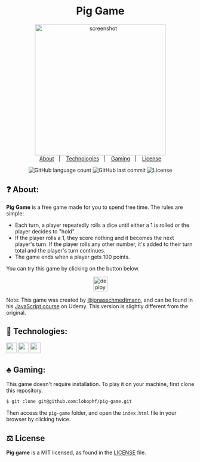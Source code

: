 <h1 align="center">Pig Game</h1>
<p align="center">
	<img height="350px" alt="screenshot" src="https://dl.dropboxusercontent.com/s/z7xk6le5qr1o2qt/Screenshot_2020-12-01%20Pig%20Game.png?dl=0">
	<br>
	<a href="#question-about">About</a>&nbsp;&nbsp;&nbsp;|&nbsp;&nbsp;&nbsp;
	<a href="#rocket-technologies">Technologies</a>&nbsp;&nbsp;&nbsp;|&nbsp;&nbsp;&nbsp;
	<a href="#clubs-gaming">Gaming</a>&nbsp;&nbsp;&nbsp;|&nbsp;&nbsp;&nbsp;
	<a href="#balance_scale-license">License</a>	
</p>

<p align="center">
    <img alt="GitHub language count" src="https://img.shields.io/github/languages/count/lobophf/pig-game">	
    <img alt="GitHub last commit" src="https://img.shields.io/github/last-commit/lobophf/pig-game">
    <img alt="License" src="https://img.shields.io/badge/license-MIT-brightgreen"> 
<p>

## :question: About:
**Pig Game** is a free game made for you to spend free time. The rules are simple:

- Each turn, a player repeatedly rolls a dice until either a 1 is rolled or the player decides to "hold".
- If the player rolls a 1, they score nothing and it becomes the next player's turn. If the player rolls any other number, it's added to their turn total and the player's turn continues.
- The game ends when a player gets 100 points.

You can try this game by clicking on the button below.

<p align="center">
	<a href="https://lobophf.github.io/pig-game/"><img alt ="deploy shield" src="https://img.shields.io/badge/%F0%9F%99%82%EF%B8%8F-Let's%20play!-c73657.svg" height="39px"></a>
</p>

Note: This game was created by [@jonasschmedtmann](https://github.com/jonasschmedtmann), and can be found in his [JavaScript course](https://www.udemy.com/course/the-complete-javascript-course/) on Udemy. This version is slightly different from the original. 

## :rocket: Technologies:
<p>
<img height=28px src="https://img.shields.io/badge/%7F-HTML-black?logo=html5&style=flat"> <img height=28px src="https://img.shields.io/badge/%7F-CSS-black?logo=css3&style=flat"> <img height=28px src="https://img.shields.io/badge/%7F-JavaScript-black?logo=javascript&style=flat">
</p>

## :clubs: Gaming:
This game doesn't require installation. To play it on your machine, first clone this repository.

```sh
$ git clone git@github.com:lobophf/pig-game.git
```

Then access the `pig-game` folder, and open the `index.html` file in your browser by clicking twice.

## :balance_scale: License

**Pig game** is a MIT licensed, as found in the [LICENSE](./LICENSE) file.

